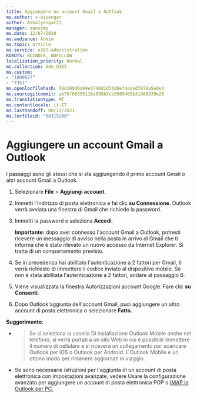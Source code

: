 ```yaml
---
title: Aggiungere un account Gmail a Outlook
ms.author: v-aiyengar
author: AshaIyengar21
manager: dansimp
ms.date: 12/07/2020
ms.audience: Admin
ms.topic: article
ms.service: o365-administration
ROBOTS: NOINDEX, NOFOLLOW
localization_priority: Normal
ms.collection: Adm_O365
ms.custom:
- "1800027"
- "7351"
ms.openlocfilehash: 58d109d6a69e3746d1d75d0ef4a2ed7876a5e0e4
ms.sourcegitcommit: ab75f66355116e995b3cb5505465b31989339e28
ms.translationtype: MT
ms.contentlocale: it-IT
ms.lasthandoff: 08/13/2021
ms.locfileid: "58315200"
---
```

# <a name="add-a-gmail-account-to-outlook"></a>Aggiungere un account Gmail a Outlook

I passaggi sono gli stessi che si sta aggiungendo il primo account Gmail o altri account Gmail a Outlook.

1. Selezionare **File**  >  **Aggiungi account**.
1. Immetti l'indirizzo di posta elettronica e fai clic **su Connessione**. Outlook verrà avviata una finestra di Gmail che richiede la password. 
1. Immetti la password e seleziona **Accedi**.

    **Importante:** dopo aver connesso l'account Gmail a Outlook, potresti ricevere un messaggio di avviso nella posta in arrivo di Gmail che ti informa che è stato rilevato un nuovo accesso da Internet Explorer. Si tratta di un comportamento previsto.

4. Se in precedenza hai abilitato l'autenticazione a 2 fattori per Gmail, ti verrà richiesto di immettere il codice inviato al dispositivo mobile. Se non è stata abilitata l'autenticazione a 2 fattori, andare al passaggio 6.
1. Viene visualizzata la finestra Autorizzazioni account Google. Fare clic **su Consenti**.
1. Dopo Outlook'aggiunta dell'account Gmail, puoi aggiungere un altro account di posta elettronica o selezionare **Fatto.**

**Suggerimento**:
- > Se si seleziona la casella Di installazione Outlook Mobile anche nel telefono, si verrà portati a un sito Web in cui è possibile immettere il numero di cellulare e si riceverà un collegamento per scaricare Outlook per iOS o Outlook per Android. L'Outlook Mobile è un ottimo modo per rimanere aggiornati in viaggio.
- Se sono necessarie istruzioni per l'aggiunta di un account di posta elettronica con impostazioni avanzate, vedere Usare la configurazione avanzata per aggiungere un account di posta elettronica POP o [IMAP in Outlook per PC.](https://support.microsoft.com/office/change-or-update-email-account-settings-in-outlook-for-windows-560a9065-3c3a-4ec5-a24f-cdb9a8d622a2#bkmk_advanced)
